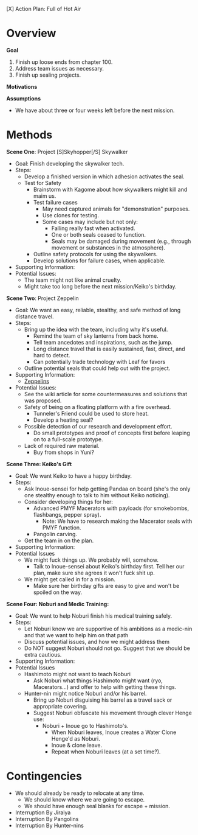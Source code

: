 [X] Action Plan: Full of Hot Air

Overview
===

**Goal**

1. Finish up loose ends from chapter 100.
2. Address team issues as necessary.
3. Finish up sealing projects.

**Motivations**

**Assumptions**

* We have about three or four weeks left before the next mission.

Methods
===

**Scene One**: Project [S]Skyhopper[/S] Skywalker

* Goal: Finish developing the skywalker tech.
* Steps:
    * Develop a finished version in which adhesion activates the seal.
    * Test for Safety
      * Brainstorm with Kagome about how skywalkers might kill and maim us.
      * Test failure cases
        * May need captured animals for "demonstration" purposes.
        * Use clones for testing.
        * Some cases may include but not only: 
          * Falling really fast when activated.
          * One or both seals ceased to function.
          * Seals may be damaged during movement (e.g., through movement or substances in the atmosphere).
      * Outline safety protocols for using the skywalkers.
      * Develop solutions for failure cases, when applicable.
* Supporting Information:
* Potential Issues:
    * The team might not like animal cruelty.
    * Might take too long before the next mission/Keiko's birthday.


**Scene Two**: Project Zeppelin

* Goal: We want an easy, reliable, stealthy, and safe method of long distance travel.
* Steps:
    * Bring up the idea with the team, including why it's useful.
      * Remind the team of sky lanterns from back home.
      * Tell team ancedotes and inspirations, such as the jump.
      * Long distance travel that is easily sustained, fast, direct, and hard to detect.
      * Can potentially trade technology with Leaf for favors
    * Outline potential seals that could help out with the project.
* Supporting Information:
    * [Zeppelins](http://markedfordeath.wikia.com/wiki/Zeppelin)
* Potential Issues:
    * See the wiki article for some countermeasures and solutions that was proposed.
    * Safety of being on a floating platform with a fire overhead.
      * Tunneler's Friend could be used to store heat.
      * Develop a heating seal?
    * Possible detection of our research and development effort.
      * Do small prototypes and proof of concepts first before leaping on to a full-scale prototype.
    * Lack of required raw material.
      * Buy from shops in Yuni?
      
    
**Scene Three: Keiko's Gift**

* Goal: We want Keiko to have a happy birthday.
* Steps:
    * Ask Inoue-sensei for help getting Pandaa on board (she's the only one stealthy enough to talk to him without Keiko noticing).
    * Consider developing things for her:
      * Advanced PMYF Macerators with payloads (for smokebombs, flashbangs, pepper spray).
        * Note: We have to research making the Macerator seals with PMYF function.
      * Pangolin carving.
    * Get the team in on the plan.
* Supporting Information:
* Potential Issues
    * We might fuck things up. We probably will, somehow.
      * Talk to Inoue-sensei about Keiko's birthday first. Tell her our plan, make sure she agrees it won't fuck shit up.
    * We might get called in for a mission.
      * Make sure her birthday gifts are easy to give and won't be spoiled on the way.


**Scene Four: Noburi and Medic Training:**

* Goal: We want to help Noburi finish his medical training safely.
* Steps:
    * Let Noburi know we are supportive of his ambitions as a medic-nin and that we want to help him on that path
    * Discuss potential issues, and how we might address them
    * Do NOT suggest Noburi should not go. Suggest that we should be extra cautious.
* Supporting Information:
* Potential Issues
    * Hashimoto might not want to teach Noburi
      * Ask Noburi what things Hashimoto might want (ryo, Macerators...) and offer to help with getting these things.
    * Hunter-nin might notice Noburi and/or his barrel.
      * Bring up Noburi disguising his barrel as a travel sack or appropriate covering.
      * Suggest Noburi obfuscate his movement through clever Henge use:
        * Noburi + Inoue go to Hashimoto's.
          * When Noburi leaves, Inoue creates a Water Clone Henge'd as Noburi.
          * Inoue & clone leave.
          * Repeat when Noburi leaves (at a set time?).


Contingencies
===


* We should already be ready to relocate at any time. 
  * We should know where we are going to escape.
  * We should have enough seal blanks for escape + mission.
* Interruption By Jiraiya
* Interruption By Pangolins
* Interruption By Hunter-nins
